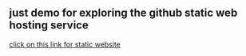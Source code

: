 ## just demo for exploring the github static web hosting service 
[click on this link for static website](https://balram0608.github.io/demowebsite/)
